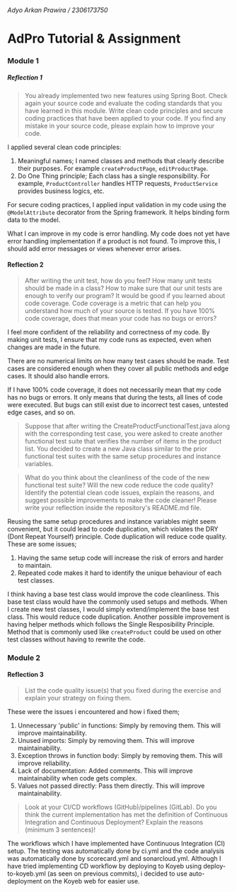 ###### Adyo Arkan Prawira / 2306173750
# AdPro Tutorial & Assignment

### Module 1

#####  Reflection 1
> You already implemented two new features using Spring Boot. Check again your source code and evaluate the coding standards that you have learned in this module. Write clean code principles and secure coding practices that have been applied to your code.  If you find any mistake in your source code, please explain how to improve your code.

I applied several clean code principles:
1.   Meaningful names; I named classes and methods that clearly describe their purposes. For example `createProductPage`, `editProductPage`.
2.  Do One Thing principle; Each class has a single responsibility. For example, `ProductController` handles HTTP requests, `ProductService` provides business logics, etc.

For secure coding practices, I applied input validation in my code using the `@ModelAttribute` decorator from the Spring framework. It helps binding form data to the model.

What I can improve in my code is error handling. My code does not yet have error handling implementation if a product is not found. To improve this, I should add error messages or views whenever error arises.

#### Reflection 2

> After writing the unit test, how do you feel? How many unit tests should be made in a class? How to make sure that our unit tests are enough to verify our program? It would be good if you learned about code coverage. Code coverage is a metric that can help you understand how much of your source is tested. If you have 100% code coverage, does that mean your code has no bugs or errors? 

I feel more confident of the reliability and correctness of my code. By making unit tests, I ensure that my code runs as expected, even when changes are made in the future. 

There are no numerical limits on how many test cases should be made. Test cases are considered enough when they cover all public methods and edge cases. It should also handle errors.

If I have 100% code coverage, it does not necessarily mean that my code has no bugs or errors. It only means that during the tests, all lines of code were executed.  But bugs can still exist due to incorrect test cases, untested edge cases, and so on.

> Suppose that after writing the CreateProductFunctionalTest.java along with the corresponding test case, you were asked to create another functional test suite that verifies the number of items in the product list. You decided to create a new Java class similar to the prior functional test suites with the same setup procedures and instance variables. 

> What do you think about the cleanliness of the code of the new functional test suite? Will the new code reduce the code quality? Identify the potential clean code issues, explain the reasons, and suggest possible improvements to make the code cleaner! Please write your reflection inside the repository's README.md file.

Reusing the same setup procedures and instance variables might seem convenient, but it could lead to code duplication, which violates the DRY (Dont Repeat Yourself) principle. Code duplication will reduce code quality. These are some issues;
1.  Having the same setup code will increase the risk of errors and harder to maintain.
2.  Repeated code makes it hard to identify the unique behaviour of each test classes.

I think having a base test class would improve the code cleanliness. This base test class would have the commonly used setups and methods. When I create new test classes, I would simply extend/implement the base test class. This would reduce code duplication. Another possible improvement is having helper methods which follows the Single Resposibility Principle. Method that is commonly used like `createProduct` could be used on other test classes without having to rewrite the code.

### Module 2

#### Reflection 3

> List the code quality issue(s) that you fixed during the exercise and explain your strategy on fixing them.

These were the issues i encountered and how i fixed them;
1.  Unnecessary 'public' in functions: Simply by removing them. This will improve maintainability.
2. Unused imports:  Simply by removing them. This will improve maintainability.
3. Exception throws in function body:  Simply by removing them. This will improve reliability.
4. Lack of documentation: Added comments. This will improve maintainability when code gets complex.
5. Values not passed directly: Pass them directly. This will improve maintainability.

> Look at your CI/CD workflows (GitHub)/pipelines (GitLab). Do you think the current implementation has met the definition of Continuous Integration and Continuous Deployment? Explain the reasons (minimum 3 sentences)!

The workflows which I have implemented have Continuous Integration (CI) setup. The testing was automatically done by ci.yml and the code analysis was automatically done by scorecard.yml and sonarcloud.yml. Although I have tried implementing CD workflow by deploying to Koyeb using deploy-to-koyeb.yml (as seen on previous commits), i decided to use auto-deployment on the Koyeb web for easier use.

